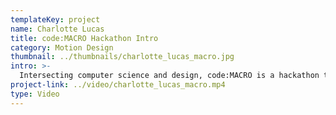 ```yaml
---
templateKey: project
name: Charlotte Lucas
title: code:MACRO Hackathon Intro
category: Motion Design
thumbnail: ../thumbnails/charlotte_lucas_macro.jpg
intro: >-
  Intersecting computer science and design, code:MACRO is a hackathon that aims to foster innovation and large-scale, creative thinking within young professionals. This piece is the introduction to the hackathon and is meant to entice people in the industry to participate.
project-link: ../video/charlotte_lucas_macro.mp4
type: Video
---
```

